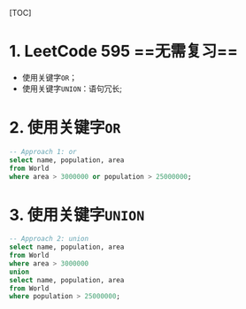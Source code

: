 [TOC]

# 1. LeetCode 595 ==无需复习==
- 使用关键字`OR`；
- 使用关键字`UNION`：语句冗长;

# 2. 使用关键字`OR`
```sql
-- Approach 1: or
select name, population, area
from World
where area > 3000000 or population > 25000000;
```

# 3. 使用关键字`UNION`
```sql
-- Approach 2: union
select name, population, area
from World
where area > 3000000
union
select name, population, area
from World
where population > 25000000;
```
